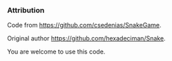 ### Attribution
Code from https://github.com/csedenias/SnakeGame.

Original author https://github.com/hexadeciman/Snake.

You are welcome to use this code.
